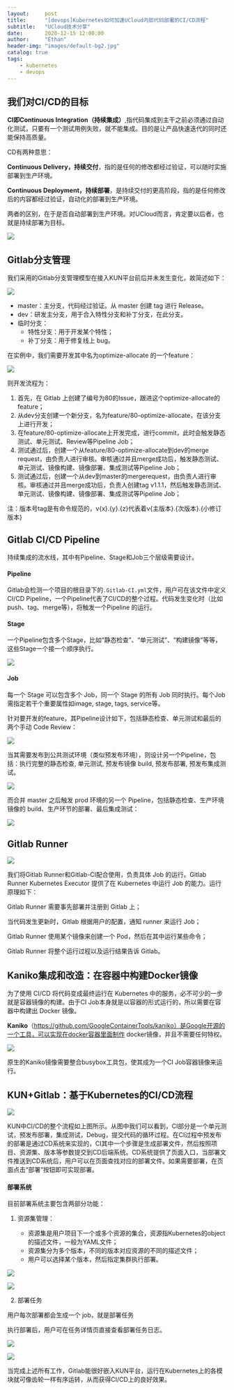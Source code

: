 ```yaml
---
layout:     post
title:      "[devops]Kubernetes如何加速UCloud内部代码部署的CI/CD流程"
subtitle:   "UCloud技术分享"
date:       2020-12-15 12:00:00
author:     "Ethan"
header-img: "images/default-bg2.jpg"
catalog: true
tags:
    - kubernetes
    - devops
---
```


## 我们对CI/CD的目标

**CI即Continuous Integration（持续集成）**,指代码集成到主干之前必须通过自动化测试，只要有一个测试用例失败，就不能集成。目的是让产品快速迭代的同时还能保持高质量。

CD有两种意思：

**Continuous Delivery，持续交付**，指的是任何的修改都经过验证，可以随时实施部署到生产环境。

**Continuous Deployment，持续部署**，是持续交付的更高阶段，指的是任何修改后的内容都经过验证，自动化的部署到生产环境。

两者的区别，在于是否自动部署到生产环境。对UCloud而言，肯定要以后者，也就是持续部署为目标。

![](/images/devops/2020-12-15-15-52-47.png)

## Gitlab分支管理

我们采用的Gitlab分支管理模型在接入KUN平台前后并未发生变化，故简述如下：

![](/images/devops/2020-12-15-15-53-43.png)

* master：主分支，代码经过验证。从 master 创建 tag 进行 Release。
* dev：研发主分支，用于合入特性分支和补丁分支，在此分支。
* 临时分支：
  * 特性分支：用于开发某个特性；
  * 补丁分支：用于修复线上 bug。

在实例中，我们需要开发其中名为optimize-allocate 的一个feature：

![](/images/devops/2020-12-15-16-47-35.png)

则开发流程为：

1. 首先，在 Gitlab 上创建了编号为80的Issue，跟进这个optimize-allocate的feature；
2. 从dev分支创建一个新分支，名为feature/80-optimize-allocate，在该分支上进行开发；
3. 在feature/80-optimize-allocate上开发完成，进行commit，此时会触发静态测试、单元测试、Review等Pipeline Job；
4. 测试通过后，创建一个从feature/80-optimize-allocate到dev的merge request，由负责人进行审核。审核通过并且merge成功后，触发静态测试、单元测试、镜像构建、镜像部署、集成测试等Pipeline Job；
5. 测试通过后，创建一个从dev到master的mergerequest，由负责人进行审核。审核通过并且merge成功后，负责人创建tag v1.1.1，然后触发静态测试、单元测试、镜像构建、镜像部署、集成测试等Pipeline Job；

注：版本号tag是有命令规范的，v{x}.{y}.{z}代表着v{主版本}.{次版本}.{小修订版本}

## Gitlab CI/CD Pipeline

持续集成的流水线，其中有Pipeline、Stage和Job三个层级需要设计。

#### Pipeline

Gitlab会检测一个项目的根目录下的`.Gitlab-CI.yml`文件，用户可在该文件中定义CI/CD Pipeline，一个Pipeline代表了CI/CD的整个过程。代码发生变化时（比如 push、tag、merge等），将触发一个Pipeline 的运行。

#### Stage

一个Pipeline包含多个Stage，比如“静态检查”、“单元测试”、“构建镜像”等等，这些Stage一个接一个顺序执行。

![](/images/devops/2020-12-15-16-56-41.png)

#### Job

每一个 Stage 可以包含多个 Job，同一个 Stage 的所有 Job 同时执行。每个Job需指定若干个重要属性如image, stage, tags, service等。

针对要开发的feature，其Pipeline设计如下，包括静态检查、单元测试和最后的两个手动 Code Review：

![](/images/devops/2020-12-15-16-59-14.png)

当其需要发布到公共测试环境（类似预发布环境），则设计另一个Pipeline，包括：执行完整的静态检查, 单元测试, 预发布镜像 build, 预发布部署, 预发布集成测试。

![](/images/devops/2020-12-15-16-59-48.png)

而合并 master 之后触发 prod 环境的另一个 Pipeline，包括静态检查、生产环境镜像的 build、生产环节的部署、最后集成测试：

![](/images/devops/2020-12-15-17-00-14.png)

## Gitlab Runner

![](/images/devops/2020-12-15-17-01-42.png)

我们将Gitlab Runner和Gitlab-CI配合使用，负责具体 Job 的运行。Gitlab Runner Kubernetes Executor 提供了在 Kubernetes 中运行 Job 的能力。运行原理如下：

Gitlab Runner 需要事先部署并注册到 Gitlab 上；

当代码发生更新时，Gitlab 根据用户的配置，通知 runner 来运行 Job；

Gitlab Runner 使用某个镜像来创建一个 Pod，然后在其中运行某些命令；

Gitlab Runner 将整个运行过程以及运行结果告诉 Gitlab。

## Kaniko集成和改造：在容器中构建Docker镜像

为了使用 CI/CD 将代码变成最终运行在 Kubernetes 中的服务，必不可少的一步就是容器镜像的构建。由于CI Job本身就是以容器的形式运行的，所以需要在容器中构建出 Docker 镜像。

**Kaniko**（https://github.com/GoogleContainerTools/kaniko）是Google开源的一个工具，可以实现在docker容器里面制作 docker镜像，并且不需要任何特权。

![](/images/devops/2020-12-15-17-03-23.png)

原生的Kaniko镜像需要整合busybox工具包，使其成为一个CI Job容器镜像来运行。

## KUN+Gitlab：基于Kubernetes的CI/CD流程

![](/images/devops/2020-12-15-17-11-09.png)

KUN中CI/CD的整个流程如上图所示。从图中我们可以看到，CI部分是一个单元测试，预发布部署，集成测试，Debug，提交代码的循环过程。在CI过程中预发布的部署是通过CD系统来实现的，CI其中一个步骤是生成部署文件，然后按照项目、资源集、版本等参数提交到CD后端系统。CD系统提供了页面入口，当部署文件推送到CD系统后，用户可以在页面查找对应的部署文件。如果需要部署，在页面点击“部署”按钮即可实现部署。

#### 部署系统

目前部署系统主要包含两部分功能：

1. 资源集管理：

   * 资源集是用户项目下一个或多个资源的集合，资源指Kubernetes的object的描述文件，一般为YAML文件；
   * 资源集分为多个版本，不同的版本对应资源的不同的描述文件；
   * 用户可以选择某个版本，然后指定集群执行部署。

![](/images/devops/2020-12-15-17-16-16.png)

![](/images/devops/2020-12-15-17-16-25.png)

2. 部署任务

用户每次部署都会生成一个 job，就是部署任务

执行部署后，用户可在任务详情页直接查看部署任务日志。

![](/images/devops/2020-12-15-17-16-50.png)

![](/images/devops/2020-12-15-17-17-00.png)

当完成上述所有工作，Gitlab能很好嵌入KUN平台，运行在Kubernetes上的各模块就可像齿轮一样有序运转，从而获得CI/CD上的良好效果。


